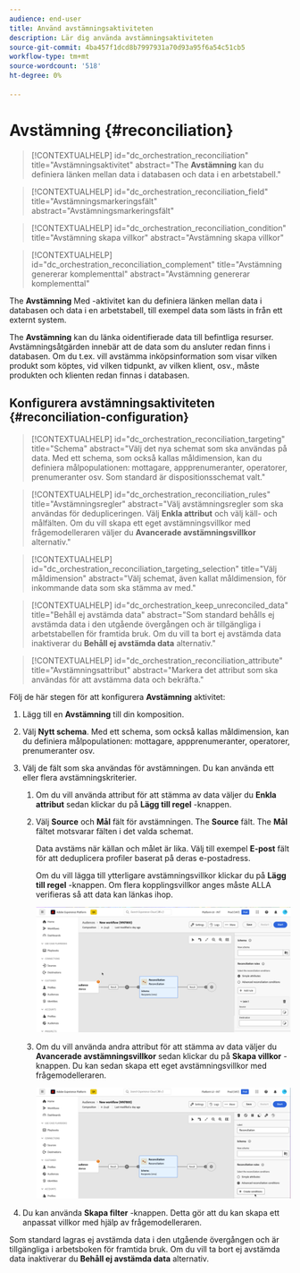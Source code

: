 ```yaml
---
audience: end-user
title: Använd avstämningsaktiviteten
description: Lär dig använda avstämningsaktiviteten
source-git-commit: 4ba457f1dcd8b7997931a70d93a95f6a54c51cb5
workflow-type: tm+mt
source-wordcount: '518'
ht-degree: 0%

---
```



# Avstämning {#reconciliation}

>[!CONTEXTUALHELP]
>id="dc_orchestration_reconciliation"
>title="Avstämningsaktivitet"
>abstract="The **Avstämning** kan du definiera länken mellan data i databasen och data i en arbetstabell."

>[!CONTEXTUALHELP]
>id="dc_orchestration_reconciliation_field"
>title="Avstämningsmarkeringsfält"
>abstract="Avstämningsmarkeringsfält"

>[!CONTEXTUALHELP]
>id="dc_orchestration_reconciliation_condition"
>title="Avstämning skapa villkor"
>abstract="Avstämning skapa villkor"

>[!CONTEXTUALHELP]
>id="dc_orchestration_reconciliation_complement"
>title="Avstämning genererar komplementtal"
>abstract="Avstämning genererar komplementtal"

The **Avstämning** Med -aktivitet kan du definiera länken mellan data i databasen och data i en arbetstabell, till exempel data som lästs in från ett externt system.

<!--For example, the **Reconciliation** activity can be placed after a **Load file** activity to import non-standard data into the database. In this case, the **Reconciliation** activity lets you define the link between the data in the Adobe Campaign database and the data in the work table.-->

The **Avstämning** kan du länka oidentifierade data till befintliga resurser. Avstämningsåtgärden innebär att de data som du ansluter redan finns i databasen. Om du t.ex. vill avstämma inköpsinformation som visar vilken produkt som köptes, vid vilken tidpunkt, av vilken klient, osv., måste produkten och klienten redan finnas i databasen.

## Konfigurera avstämningsaktiviteten {#reconciliation-configuration}

>[!CONTEXTUALHELP]
>id="dc_orchestration_reconciliation_targeting"
>title="Schema"
>abstract="Välj det nya schemat som ska användas på data. Med ett schema, som också kallas måldimension, kan du definiera målpopulationen: mottagare, appprenumeranter, operatorer, prenumeranter osv. Som standard är dispositionsschemat valt."

>[!CONTEXTUALHELP]
>id="dc_orchestration_reconciliation_rules"
>title="Avstämningsregler"
>abstract="Välj avstämningsregler som ska användas för dedupliceringen. Välj **Enkla attribut** och välj käll- och målfälten. Om du vill skapa ett eget avstämningsvillkor med frågemodelleraren väljer du **Avancerade avstämningsvillkor** alternativ."

>[!CONTEXTUALHELP]
>id="dc_orchestration_reconciliation_targeting_selection"
>title="Välj måldimension"
>abstract="Välj schemat, även kallat måldimension, för inkommande data som ska stämma av med."

>[!CONTEXTUALHELP]
>id="dc_orchestration_keep_unreconciled_data"
>title="Behåll ej avstämda data"
>abstract="Som standard behålls ej avstämda data i den utgående övergången och är tillgängliga i arbetstabellen för framtida bruk. Om du vill ta bort ej avstämda data inaktiverar du **Behåll ej avstämda data** alternativ."

>[!CONTEXTUALHELP]
>id="dc_orchestration_reconciliation_attribute"
>title="Avstämningsattribut"
>abstract="Markera det attribut som ska användas för att avstämma data och bekräfta."

Följ de här stegen för att konfigurera **Avstämning** aktivitet:

1. Lägg till en **Avstämning** till din komposition.

1. Välj **Nytt schema**. Med ett schema, som också kallas måldimension, kan du definiera målpopulationen: mottagare, appprenumeranter, operatorer, prenumeranter osv.

1. Välj de fält som ska användas för avstämningen. Du kan använda ett eller flera avstämningskriterier.

   1. Om du vill använda attribut för att stämma av data väljer du **Enkla attribut** sedan klickar du på **Lägg till regel** -knappen.
   1. Välj **Source** och **Mål** fält för avstämningen. The **Source** fält. The **Mål** fältet motsvarar fälten i det valda schemat.

      Data avstäms när källan och målet är lika. Välj till exempel **E-post** fält för att deduplicera profiler baserat på deras e-postadress.

      Om du vill lägga till ytterligare avstämningsvillkor klickar du på **Lägg till regel** -knappen. Om flera kopplingsvillkor anges måste ALLA verifieras så att data kan länkas ihop.

      ![](../assets/reconciliation-rules.png)

   1. Om du vill använda andra attribut för att stämma av data väljer du **Avancerade avstämningsvillkor** sedan klickar du på **Skapa villkor** -knappen. Du kan sedan skapa ett eget avstämningsvillkor med frågemodelleraren.

      ![](../assets/reconciliation-advanced.png)

1. Du kan använda **Skapa filter** -knappen. Detta gör att du kan skapa ett anpassat villkor med hjälp av frågemodelleraren.

Som standard lagras ej avstämda data i den utgående övergången och är tillgängliga i arbetsboken för framtida bruk. Om du vill ta bort ej avstämda data inaktiverar du **Behåll ej avstämda data** alternativ.

<!--
## Example {#reconciliation-example}

The following example demonstrates a workflow that creates an audience of profiles directly from an imported file containing new clients. It is made up of the following activities:

The workflow is designed as follows:

![](../assets/workflow-reconciliation-sample-1.0.png)

 
It is built with the following activities:

* A [Load file](load-file.md) activity uploads a file containing profiles data that were extracted from an external tool.

    For example:

    ```
    lastname;firstname;email;birthdate;
    JACKMAN;Megan;megan.jackman@testmail.com;07/08/1975;
    PHILLIPS;Edward;phillips@testmail.com;09/03/1986;
    WEAVER;Justin;justin_w@testmail.com;11/15/1990;
    MARTIN;Babe;babeth_martin@testmail.net;11/25/1964;
    REESE;Richard;rreese@testmail.com;02/08/1987;
    ```

* A **Reconciliation** activity which identifies the incoming data as profiles, by using the **email** and **Date of birth** fields as reconciliation criteria.

    ![](../assets/workflow-reconciliation-sample-1.1.png)

* A [Save audience](save-audience.md) activity to create a new audience based on these updates. You can also replace the **Save audience** activity by an **End** activity if no specific audience needs to be created or updated. Recipient profiles are updated in any case when you run the workflow.


## Compatibility {#reconciliation-compat}

The **Reconciliation** activity does not exist in the Client console. All **Enrichments** activities created in the Client console with the reconciliation options enabled are displayed as **Reconciliation** activities in Campaign Web user interface.
-->
